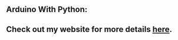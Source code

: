 ## Arduino With Python:
## Check out my website for more details <a href='https://electralab.vercel.app'>here</a>.
